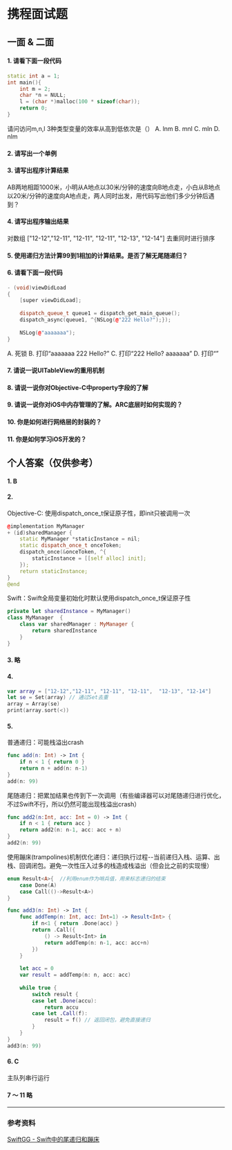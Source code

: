 # 携程面试题
## 一面 & 二面

#### 1. 请看下面一段代码
``` c++
static int a = 1;
int main(){
    int m = 2;
    char *n = NULL;
    l = (char *)malloc(100 * sizeof(char));
    return 0;
}
```
请问访问m,n,l 3种类型变量的效率从高到低依次是（）
A. lnm
B. mnl
C. mln
D. nlm

#### 2. 请写出一个单例

#### 3. 请写出程序计算结果
AB两地相距1000米，小明从A地点以30米/分钟的速度向B地点走，小白从B地点以20米/分钟的速度向A地点走，两人同时出发，用代码写出他们多少分钟后遇到？

#### 4. 请写出程序输出结果
对数组  ["12-12","12-11", "12-11", "12-11",  "12-13", "12-14"]  去重同时进行排序

#### 5. 使用递归方法计算99到1相加的计算结果。是否了解无尾随递归？

#### 6. 请看下面一段代码

``` C++
- (void)viewDidLoad
{
    [super viewDidLoad];
    
    dispatch_queue_t queue1 = dispatch_get_main_queue();
    dispatch_async(queue1, ^{NSLog(@"222 Hello?");});
    
    NSLog(@"aaaaaaa");
}
```
A. 死锁
B. 打印“aaaaaaa
222 Hello?”
C. 打印“222 Hello?
aaaaaaa”
D. 打印“”

#### 7. 请说一说UITableView的重用机制

#### 8. 请说一说你对Objective-C中property字段的了解

#### 9. 请说一说你对iOS中内存管理的了解。ARC底层时如何实现的？

#### 10. 你是如何进行网络层的封装的？

#### 11. 你是如何学习iOS开发的？

## 个人答案（仅供参考）
#### 1. B

#### 2. 
Objective-C: 使用dispatch_once_t保证原子性，即init只被调用一次

``` c++
@implementation MyManager
+ (id)sharedManager {
    static MyManager *staticInstance = nil;
    static dispatch_once_t onceToken;
    dispatch_once(&onceToken, ^{
        staticInstance = [[self alloc] init];
    });
    return staticInstance;
}
@end
```

Swift：Swift全局变量初始化时默认使用dispatch_once_t保证原子性

``` swift
private let sharedInstance = MyManager()
class MyManager  {
    class var sharedManager : MyManager {
        return sharedInstance
    }
}
```

#### 3. 略

#### 4. 

``` swift
var array = ["12-12","12-11", "12-11", "12-11",  "12-13", "12-14"]
let se = Set(array) // 通过Set去重
array = Array(se)
print(array.sort(<))
```

#### 5.

普通递归：可能栈溢出crash

``` swift
func add(n: Int) -> Int {
    if n < 1 { return 0 }
    return n + add(n: n-1)
}
add(n: 99)
```

尾随递归：把累加结果也传到下一次调用（有些编译器可以对尾随递归进行优化，不过Swift不行，所以仍然可能出现栈溢出crash）

```swift
func add2(n:Int, acc: Int = 0) -> Int {
    if n < 1 { return acc }
    return add2(n: n-1, acc: acc + n)
}
add2(n: 99)
```

使用蹦床(trampolines)机制优化递归：递归执行过程--当前递归入栈、运算、出栈、回调闭包。避免一次性压入过多的栈造成栈溢出（但会比之前的实现慢）

```swift
enum Result<A>{  //利用enum作为哨兵值，用来标志递归的结束
    case Done(A)
    case Call(()->Result<A>)
}

func add3(n: Int) -> Int {
    func addTemp(n: Int, acc: Int=1) -> Result<Int> {
        if n<1 { return .Done(acc) }
        return .Call({
            () -> Result<Int> in
            return addTemp(n: n-1, acc: acc+n)
        })
    }
    
    let acc = 0
    var result = addTemp(n: n, acc: acc)
    
    while true {
        switch result {
        case let .Done(accu):
            return accu
        case let .Call(f):
            result = f() // 返回闭包，避免直接递归
        }
    }
}
add3(n: 99)
```

#### 6. C
主队列串行运行

#### 7 ～ 11 略

-------
### 参考资料
[SwiftGG - Swift中的尾递归和蹦床](http://swift.gg/2016/05/27/recursive-tail-calls-and-trampolines-in-swift/)



